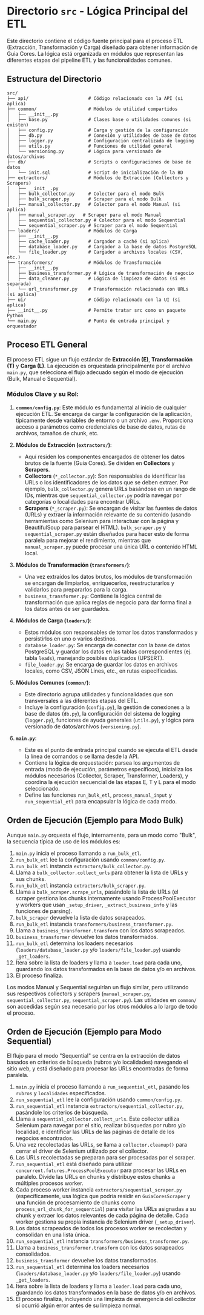 # Directorio `src` - Lógica Principal del ETL

Este directorio contiene el código fuente principal para el proceso ETL (Extracción, Transformación y Carga) diseñado para obtener información de Guia Cores. La lógica está organizada en módulos que representan las diferentes etapas del pipeline ETL y las funcionalidades comunes.

## Estructura del Directorio

```
src/
├── api/                      # Código relacionado con la API (si aplica)
├── common/                   # Módulos de utilidad compartidos
│   ├── __init__.py
│   ├── base.py               # Clases base o utilidades comunes (si existen)
│   ├── config.py             # Carga y gestión de la configuración
│   ├── db.py                 # Conexión y utilidades de base de datos
│   ├── logger.py             # Configuración centralizada de logging
│   ├── utils.py              # Funciones de utilidad general
│   └── versioning.py         # Lógica para versionado de datos/archivos
├── db/                       # Scripts o configuraciones de base de datos
│   └── init.sql              # Script de inicialización de la BD
├── extractors/               # Módulos de Extracción (Collectors y Scrapers)
│   ├── __init__.py
│   ├── bulk_collector.py     # Colector para el modo Bulk
│   ├── bulk_scraper.py       # Scraper para el modo Bulk
│   ├── manual_collector.py   # Colector para el modo Manual (si aplica)
│   ├── manual_scraper.py   # Scraper para el modo Manual
│   ├── sequential_collector.py # Colector para el modo Sequential
│   └── sequential_scraper.py # Scraper para el modo Sequential
├── loaders/                  # Módulos de Carga
│   ├── __init__.py
│   ├── cache_loader.py       # Cargador a caché (si aplica)
│   ├── database_loader.py    # Cargador a la base de datos PostgreSQL
│   └── file_loader.py        # Cargador a archivos locales (CSV, etc.)
├── transformers/             # Módulos de Transformación
│   ├── __init__.py
│   ├── business_transformer.py # Lógica de transformación de negocio
│   ├── data_cleaner.py       # Lógica de limpieza de datos (si es separada)
│   └── url_transformer.py    # Transformación relacionada con URLs (si aplica)
├── ui/                       # Código relacionado con la UI (si aplica)
├── __init__.py               # Permite tratar src como un paquete Python
└── main.py                   # Punto de entrada principal y orquestador
```

## Proceso ETL General

El proceso ETL sigue un flujo estándar de **Extracción (E)**, **Transformación (T)** y **Carga (L)**. La ejecución es orquestada principalmente por el archivo `main.py`, que selecciona el flujo adecuado según el modo de ejecución (Bulk, Manual o Sequential).

### Módulos Clave y su Rol:

1.  **`common/config.py`**: Este módulo es fundamental al inicio de cualquier ejecución ETL. Se encarga de cargar la configuración de la aplicación, típicamente desde variables de entorno o un archivo `.env`. Proporciona acceso a parámetros como credenciales de base de datos, rutas de archivos, tamaños de chunk, etc.

2.  **Módulos de Extracción (`extractors/`)**:
    *   Aquí residen los componentes encargados de obtener los datos brutos de la fuente (Guia Cores). Se dividen en **Collectors** y **Scrapers**.
    *   **Collectors** (`*_collector.py`): Son responsables de identificar las URLs o los identificadores de los datos que se deben extraer. Por ejemplo, `bulk_collector.py` genera URLs basándose en un rango de IDs, mientras que `sequential_collector.py` podría navegar por categorías o localidades para encontrar URLs.
    *   **Scrapers** (`*_scraper.py`): Se encargan de visitar las fuentes de datos (URLs) y extraer la información relevante de su contenido (usando herramientas como Selenium para interactuar con la página y BeautifulSoup para parsear el HTML). `bulk_scraper.py` y `sequential_scraper.py` están diseñados para hacer esto de forma paralela para mejorar el rendimiento, mientras que `manual_scraper.py` puede procesar una única URL o contenido HTML local.

3.  **Módulos de Transformación (`transformers/`)**:
    *   Una vez extraídos los datos brutos, los módulos de transformación se encargan de limpiarlos, enriquecerlos, reestructurarlos y validarlos para prepararlos para la carga.
    *   `business_transformer.py`: Contiene la lógica central de transformación que aplica reglas de negocio para dar forma final a los datos antes de ser guardados.

4.  **Módulos de Carga (`loaders/`)**:
    *   Estos módulos son responsables de tomar los datos transformados y persistirlos en uno o varios destinos.
    *   `database_loader.py`: Se encarga de conectar con la base de datos PostgreSQL y guardar los datos en las tablas correspondientes (ej. tabla `leads`), manejando posibles duplicados (UPSERT).
    *   `file_loader.py`: Se encarga de guardar los datos en archivos locales, como CSV, JSON Lines, etc., en rutas especificadas.

5.  **Módulos Comunes (`common/`)**:
    *   Este directorio agrupa utilidades y funcionalidades que son transversales a las diferentes etapas del ETL.
    *   Incluye la configuración (`config.py`), la gestión de conexiones a la base de datos (`db.py`), la configuración del sistema de logging (`logger.py`), funciones de ayuda generales (`utils.py`), y lógica para versionado de datos/archivos (`versioning.py`).

6.  **`main.py`**:
    *   Este es el punto de entrada principal cuando se ejecuta el ETL desde la línea de comandos o se llama desde la API.
    *   Contiene la lógica de orquestación: parsea los argumentos de entrada (modo de ejecución, parámetros específicos), inicializa los módulos necesarios (Collector, Scraper, Transformer, Loaders), y coordina la ejecución secuencial de las etapas E, T y L para el modo seleccionado.
    *   Define las funciones `run_bulk_etl`, `process_manual_input` y `run_sequential_etl` para encapsular la lógica de cada modo.

## Orden de Ejecución (Ejemplo para Modo Bulk)

Aunque `main.py` orquesta el flujo, internamente, para un modo como "Bulk", la secuencia típica de uso de los módulos es:

1.  `main.py` inicia el proceso llamando a `run_bulk_etl`.
2.  `run_bulk_etl` lee la configuración usando `common/config.py`.
3.  `run_bulk_etl` instancia `extractors/bulk_collector.py`.
4.  Llama a `bulk_collector.collect_urls` para obtener la lista de URLs y sus chunks.
5.  `run_bulk_etl` instancia `extractors/bulk_scraper.py`.
6.  Llama a `bulk_scraper.scrape_urls`, pasándole la lista de URLs (el scraper gestiona los chunks internamente usando ProcessPoolExecutor y workers que usan `_setup_driver`, `_extract_business_info` y las funciones de parsing).
7.  `bulk_scraper` devuelve la lista de datos scrapeados.
8.  `run_bulk_etl` instancia `transformers/business_transformer.py`.
9.  Llama a `business_transformer.transform` con los datos scrapeados.
10. `business_transformer` devuelve los datos transformados.
11. `run_bulk_etl` determina los loaders necesarios (`loaders/database_loader.py` y/o `loaders/file_loader.py`) usando `_get_loaders`.
12. Itera sobre la lista de loaders y llama a `loader.load` para cada uno, guardando los datos transformados en la base de datos y/o en archivos.
13. El proceso finaliza.

Los modos Manual y Sequential seguirían un flujo similar, pero utilizando sus respectivos collectors y scrapers (`manual_scraper.py`, `sequential_collector.py`, `sequential_scraper.py`). Las utilidades en `common/` son accedidas según sea necesario por los otros módulos a lo largo de todo el proceso.

## Orden de Ejecución (Ejemplo para Modo Sequential)

El flujo para el modo "Sequential" se centra en la extracción de datos basados en criterios de búsqueda (rubros y/o localidades) navegando el sitio web, y está diseñado para procesar las URLs encontradas de forma paralela.

1.  `main.py` inicia el proceso llamando a `run_sequential_etl`, pasando los `rubros` y `localidades` especificados.
2.  `run_sequential_etl` lee la configuración usando `common/config.py`.
3.  `run_sequential_etl` instancia `extractors/sequential_collector.py`, pasándole los criterios de búsqueda.
4.  Llama a `sequential_collector.collect_urls`. Este collector utiliza Selenium para navegar por el sitio, realizar búsquedas por rubro y/o localidad, e identificar las URLs de las páginas de detalle de los negocios encontrados.
5.  Una vez recolectadas las URLs, se llama a `collector.cleanup()` para cerrar el driver de Selenium utilizado por el collector.
6.  Las URLs recolectadas se preparan para ser procesadas por el scraper.
7.  `run_sequential_etl` está diseñado para utilizar `concurrent.futures.ProcessPoolExecutor` para procesar las URLs en paralelo. Divide las URLs en chunks y distribuye estos chunks a múltiples procesos worker.
8.  Cada proceso worker instancia `extractors/sequential_scraper.py` (específicamente, usa lógica que podría residir en `GuiaCoresScraper` y una función de procesamiento de chunks como `process_url_chunk_for_sequential`) para visitar las URLs asignadas a su chunk y extraer los datos relevantes de cada página de detalle. Cada worker gestiona su propia instancia de Selenium driver (`_setup_driver`).
9.  Los datos scrapeados de todos los procesos worker se recolectan y consolidan en una lista única.
10. `run_sequential_etl` instancia `transformers/business_transformer.py`.
11. Llama a `business_transformer.transform` con los datos scrapeados consolidados.
12. `business_transformer` devuelve los datos transformados.
13. `run_sequential_etl` determina los loaders necesarios (`loaders/database_loader.py` y/o `loaders/file_loader.py`) usando `_get_loaders`.
14. Itera sobre la lista de loaders y llama a `loader.load` para cada uno, guardando los datos transformados en la base de datos y/o en archivos.
15. El proceso finaliza, incluyendo una limpieza de emergencia del collector si ocurrió algún error antes de su limpieza normal.
